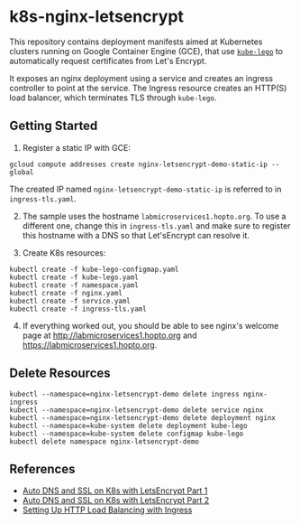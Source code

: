 # k8s-nginx-letsencrypt

This repository contains deployment manifests aimed at Kubernetes clusters running on Google Container Engine (GCE), that use [`kube-lego`](https://github.com/jetstack/kube-lego) to automatically request certificates from Let's Encrypt.

It exposes an nginx deployment using a service and creates an ingress controller to point at the service. The Ingress resource creates an HTTP(S) load balancer, which terminates TLS through `kube-lego`.

## Getting Started

1. Register a static IP with GCE:

```
gcloud compute addresses create nginx-letsencrypt-demo-static-ip --global
```

The created IP named `nginx-letsencrypt-demo-static-ip` is referred to in `ingress-tls.yaml`.

2. The sample uses the hostname `labmicroservices1.hopto.org`. To use a different one, change this in `ingress-tls.yaml` and make sure to register this hostname with a DNS so that Let'sEncrypt can resolve it.

3. Create K8s resources:

```
kubectl create -f kube-lego-configmap.yaml
kubectl create -f kube-lego.yaml
kubectl create -f namespace.yaml
kubectl create -f nginx.yaml
kubectl create -f service.yaml
kubectl create -f ingress-tls.yaml
```

4. If everything worked out, you should be able to see nginx's welcome page at http://labmicroservices1.hopto.org and https://labmicroservices1.hopto.org.

## Delete Resources

```
kubectl --namespace=nginx-letsencrypt-demo delete ingress nginx-ingress 
kubectl --namespace=nginx-letsencrypt-demo delete service nginx
kubectl --namespace=nginx-letsencrypt-demo delete deployment nginx
kubectl --namespace=kube-system delete deployment kube-lego 
kubectl --namespace=kube-system delete configmap kube-lego 
kubectl delete namespace nginx-letsencrypt-demo
```

## References

- [Auto DNS and SSL on K8s with LetsEncrypt Part 1](http://www.matt-j.co.uk/2017/03/03/automatic-dns-and-ssl-on-kubernetes-with-letsencrypt-part-1/)
- [Auto DNS and SSL on K8s with LetsEncrypt Part 2](https://www.matt-j.co.uk/2017/03/03/automatic-dns-and-ssl-on-kubernetes-with-letsencrypt-part-2/)
- [Setting Up HTTP Load Balancing with Ingress](https://cloud.google.com/container-engine/docs/tutorials/http-balancer)
